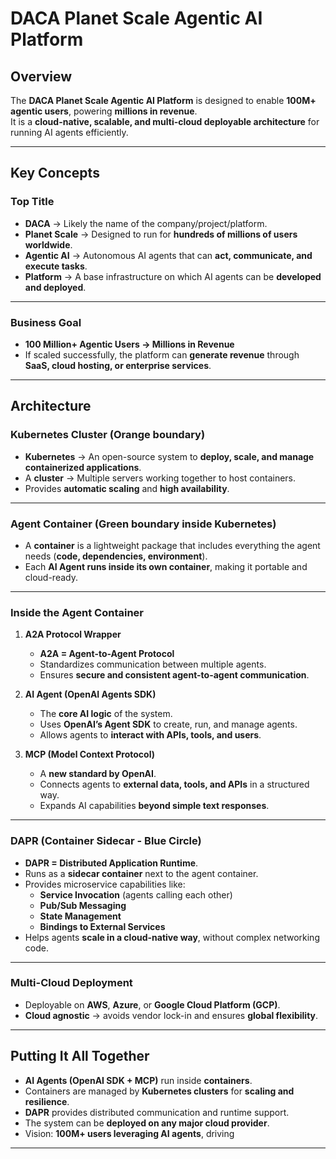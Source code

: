 # DACA Planet Scale Agentic AI Platform

## Overview
The **DACA Planet Scale Agentic AI Platform** is designed to enable **100M+ agentic users**, powering **millions in revenue**.  
It is a **cloud-native, scalable, and multi-cloud deployable architecture** for running AI agents efficiently.

---

## Key Concepts

### **Top Title**
- **DACA** → Likely the name of the company/project/platform.  
- **Planet Scale** → Designed to run for **hundreds of millions of users worldwide**.  
- **Agentic AI** → Autonomous AI agents that can **act, communicate, and execute tasks**.  
- **Platform** → A base infrastructure on which AI agents can be **developed and deployed**.  

---

### **Business Goal**
- **100 Million+ Agentic Users → Millions in Revenue**  
- If scaled successfully, the platform can **generate revenue** through **SaaS, cloud hosting, or enterprise services**.  

---

## **Architecture**

### **Kubernetes Cluster (Orange boundary)**
- **Kubernetes** → An open-source system to **deploy, scale, and manage containerized applications**.  
- A **cluster** → Multiple servers working together to host containers.  
- Provides **automatic scaling** and **high availability**.  

---

### **Agent Container (Green boundary inside Kubernetes)**
- A **container** is a lightweight package that includes everything the agent needs (**code, dependencies, environment**).  
- Each **AI Agent runs inside its own container**, making it portable and cloud-ready.  

---

### **Inside the Agent Container**
1. **A2A Protocol Wrapper**  
   - **A2A = Agent-to-Agent Protocol**  
   - Standardizes communication between multiple agents.  
   - Ensures **secure and consistent agent-to-agent communication**.  

2. **AI Agent (OpenAI Agents SDK)**  
   - The **core AI logic** of the system.  
   - Uses **OpenAI’s Agent SDK** to create, run, and manage agents.  
   - Allows agents to **interact with APIs, tools, and users**.  

3. **MCP (Model Context Protocol)**  
   - A **new standard by OpenAI**.  
   - Connects agents to **external data, tools, and APIs** in a structured way.  
   - Expands AI capabilities **beyond simple text responses**.  

---

### **DAPR (Container Sidecar - Blue Circle)**
- **DAPR = Distributed Application Runtime**.  
- Runs as a **sidecar container** next to the agent container.  
- Provides microservice capabilities like:  
  - **Service Invocation** (agents calling each other)  
  - **Pub/Sub Messaging**  
  - **State Management**  
  - **Bindings to External Services**  
- Helps agents **scale in a cloud-native way**, without complex networking code.  

---

### **Multi-Cloud Deployment**
- Deployable on **AWS**, **Azure**, or **Google Cloud Platform (GCP)**.  
- **Cloud agnostic** → avoids vendor lock-in and ensures **global flexibility**.  

---

## **Putting It All Together**
- **AI Agents (OpenAI SDK + MCP)** run inside **containers**.  
- Containers are managed by **Kubernetes clusters** for **scaling and resilience**.  
- **DAPR** provides distributed communication and runtime support.  
- The system can be **deployed on any major cloud provider**.  
- Vision: **100M+ users leveraging AI agents**, driving   

---
